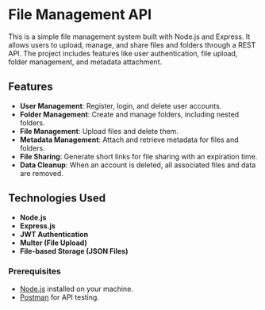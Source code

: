 # File Management API

This is a simple file management system built with Node.js and Express. It allows users to upload, manage, and share files and folders through a REST API. The project includes features like user authentication, file upload, folder management, and metadata attachment.

## Features
- **User Management**: Register, login, and delete user accounts.
- **Folder Management**: Create and manage folders, including nested folders.
- **File Management**: Upload files and delete them.
- **Metadata Management**: Attach and retrieve metadata for files and folders.
- **File Sharing**: Generate short links for file sharing with an expiration time.
- **Data Cleanup**: When an account is deleted, all associated files and data are removed.

## Technologies Used
- **Node.js**
- **Express.js**
- **JWT Authentication**
- **Multer (File Upload)**
- **File-based Storage (JSON Files)**

### Prerequisites
- [Node.js](https://nodejs.org/) installed on your machine.
- [Postman](https://www.postman.com/) for API testing.

